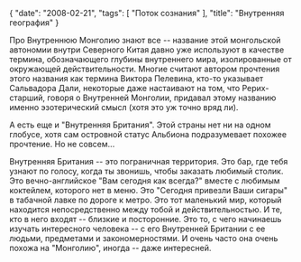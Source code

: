 {
   "date": "2008-02-21",
   "tags": [
      "Поток сознания"
   ],
   "title": "Внутренняя география"
}

Про Внутреннюю Монголию знают все -- название этой монгольской автономии внутри Северного Китая давно уже используют в качестве термина, обозначающего глубины внутреннего мира, изолированные от окружающей действительности. Многие считают автором прочтения этого названия как термина Виктора Пелевина, кто-то указывает Сальвадора Дали, некоторые даже настаивают на том, что Рерих-старший, говоря о Внутренней Монголии, придавал этому названию именно эзотерический смысл (хотя это уж точно вряд ли).

А есть еще и "Внутренняя Британия". Этой страны нет ни на одном глобусе, хотя сам островной статус Альбиона подразумевает похожее прочтение. Но не совсем...

Внутренняя Британия -- это пограничная территория. Это бар, где тебя узнают по голосу, когда ты звонишь, чтобы заказать любимый столик. Это вечно-английское "Вам сегодня как всегда?" вместе с любимым коктейлем, которого нет в меню. Это "Сегодня привезли Ваши сигары" в табачной лавке по дороге к метро. Это тот маленький мир, который находится непосредственно между тобой и действительностью. И те, кто в него входят -- близкие и посторонние. Это то, с чего начинаешь изучать интересного человека -- с его Внутренней Британии с ее людьми, предметами и закономерностями. И очень часто она очень похожа на "Монголию", иногда -- даже интересней.
